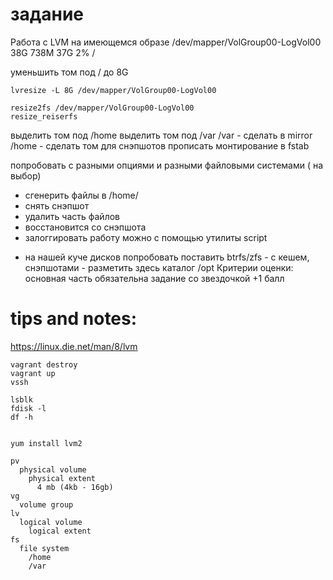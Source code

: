 # задание

Работа с LVM
на имеющемся образе
/dev/mapper/VolGroup00-LogVol00 38G 738M 37G 2% /

уменьшить том под / до 8G

```
lvresize -L 8G /dev/mapper/VolGroup00-LogVol00

resize2fs /dev/mapper/VolGroup00-LogVol00
resize_reiserfs

```


выделить том под /home
выделить том под /var
/var - сделать в mirror
/home - сделать том для снэпшотов
прописать монтирование в fstab

попробовать с разными опциями и разными файловыми системами ( на выбор)
- сгенерить файлы в /home/
- снять снэпшот
- удалить часть файлов
- восстановится со снэпшота
- залоггировать работу можно с помощью утилиты script

* на нашей куче дисков попробовать поставить btrfs/zfs - с кешем, снэпшотами - разметить здесь каталог /opt
Критерии оценки: основная часть обязательна
задание со звездочкой +1 балл


# tips and notes:

https://linux.die.net/man/8/lvm


```
vagrant destroy
vagrant up
vssh

lsblk
fdisk -l
df -h


yum install lvm2
```


```
pv 
  physical volume
    physical extent
      4 mb (4kb - 16gb)
vg
  volume group
lv 
  logical volume
    logical extent
fs
  file system
    /home 
    /var 
```
